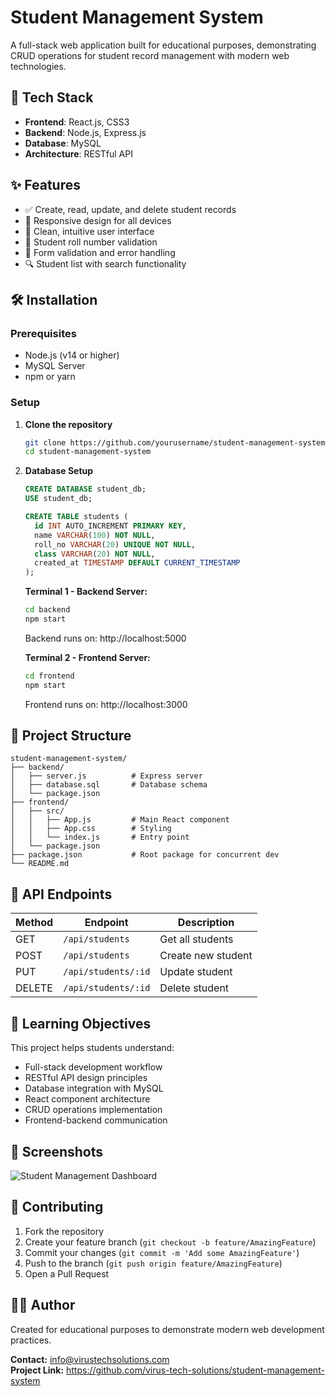 # Student Management System

A full-stack web application built for educational purposes, demonstrating CRUD operations for student record management with modern web technologies.

## 🚀 Tech Stack

- **Frontend**: React.js, CSS3
- **Backend**: Node.js, Express.js
- **Database**: MySQL
- **Architecture**: RESTful API

## ✨ Features

- ✅ Create, read, update, and delete student records
- 📱 Responsive design for all devices
- 🎨 Clean, intuitive user interface
- 👤 Student roll number validation
- 📝 Form validation and error handling
- 🔍 Student list with search functionality

## 🛠️ Installation

### Prerequisites
- Node.js (v14 or higher)
- MySQL Server
- npm or yarn

### Setup

1. **Clone the repository**
   ```bash
   git clone https://github.com/yourusername/student-management-system.git
   cd student-management-system
   ```

2. **Database Setup**
   ```sql
   CREATE DATABASE student_db;
   USE student_db;
   
   CREATE TABLE students (
     id INT AUTO_INCREMENT PRIMARY KEY,
     name VARCHAR(100) NOT NULL,
     roll_no VARCHAR(20) UNIQUE NOT NULL,
     class VARCHAR(20) NOT NULL,
     created_at TIMESTAMP DEFAULT CURRENT_TIMESTAMP
   );
   ```

   
   **Terminal 1 - Backend Server:**
   ```bash
   cd backend
   npm start
   ```
   Backend runs on: http://localhost:5000
   
   **Terminal 2 - Frontend Server:**
   ```bash
   cd frontend
   npm start
   ```
   Frontend runs on: http://localhost:3000

## 📁 Project Structure

```
student-management-system/
├── backend/
│   ├── server.js          # Express server
│   ├── database.sql       # Database schema
│   └── package.json
├── frontend/
│   ├── src/
│   │   ├── App.js         # Main React component
│   │   ├── App.css        # Styling
│   │   └── index.js       # Entry point
│   └── package.json
├── package.json           # Root package for concurrent dev
└── README.md
```

## 🔌 API Endpoints

| Method | Endpoint | Description |
|--------|----------|-------------|
| GET | `/api/students` | Get all students |
| POST | `/api/students` | Create new student |
| PUT | `/api/students/:id` | Update student |
| DELETE | `/api/students/:id` | Delete student |

## 🎯 Learning Objectives

This project helps students understand:
- Full-stack development workflow
- RESTful API design principles
- Database integration with MySQL
- React component architecture
- CRUD operations implementation
- Frontend-backend communication

## 📸 Screenshots
![Student Management Dashboard](screenshots/dashboard.png)

## 🤝 Contributing

1. Fork the repository
2. Create your feature branch (`git checkout -b feature/AmazingFeature`)
3. Commit your changes (`git commit -m 'Add some AmazingFeature'`)
4. Push to the branch (`git push origin feature/AmazingFeature`)
5. Open a Pull Request


## 👨‍💻 Author

Created for educational purposes to demonstrate modern web development practices.

**Contact:** info@virustechsolutions.com  
**Project Link:** https://github.com/virus-tech-solutions/student-management-system
